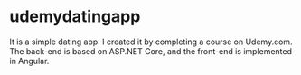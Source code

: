 # udemydatingapp

It is a simple dating app. 
I created it by completing a course on Udemy.com.
The back-end is based on ASP.NET Core, and the front-end is implemented in Angular.
